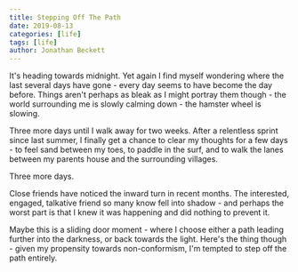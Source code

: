 ```yaml
---
title: Stepping Off The Path
date: 2019-08-13
categories: [life]
tags: [life]
author: Jonathan Beckett
---
```


It's heading towards midnight. Yet again I find myself wondering where the last several days have gone - every day seems to have become the day before. Things aren't perhaps as bleak as I might portray them though - the world surrounding me is slowly calming down - the hamster wheel is slowing.

Three more days until I walk away for two weeks. After a relentless sprint since last summer, I finally get a chance to clear my thoughts for a few days - to feel sand between my toes, to paddle in the surf, and to walk the lanes between my parents house and the surrounding villages.

Three more days.

Close friends have noticed the inward turn in recent months. The interested, engaged, talkative friend so many know fell into shadow - and perhaps the worst part is that I knew it was happening and did nothing to prevent it.

Maybe this is a sliding door moment - where I choose either a path leading further into the darkness, or back towards the light. Here's the thing though - given my propensity towards non-conformism, I'm tempted to step off the path entirely.